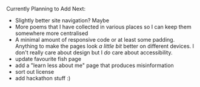 Currently Planning to Add Next:

- Slightly better site navigation? Maybe
- More poems that I have collected in various places so I can keep them somewhere more centralised
- A minimal amount of responsive code or at least some padding. Anything to make the pages look *a little bit* better on different devices. I don't really care about design but I *do* care about accessibility. 
- update favourite fish page
- add a "learn less about me" page that produces misinformation
- sort out license
- add hackathon stuff :)

